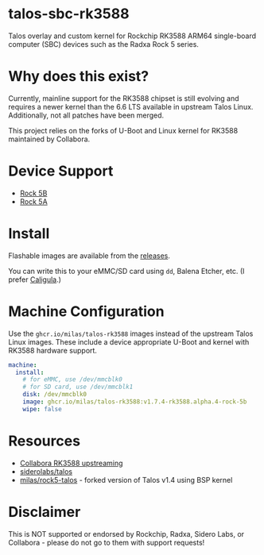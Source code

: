 # talos-sbc-rk3588

Talos overlay and custom kernel for Rockchip RK3588 ARM64 single-board computer (SBC) devices such as the Radxa Rock 5 series.

# Why does this exist?

Currently, mainline support for the RK3588 chipset is still evolving and requires a newer kernel than the 6.6 LTS available in upstream Talos Linux.
Additionally, not all patches have been merged.

This project relies on the forks of U-Boot and Linux kernel for RK3588 maintained by Collabora.

# Device Support

* [Rock 5B](https://wiki.radxa.com/Rock5/5B)
* [Rock 5A](https://wiki.radxa.com/Rock5/5a)

# Install

Flashable images are available from the [releases](https://github.com/milas/talos-sbc-rk3588/releases/latest).

You can write this to your eMMC/SD card using `dd`, Balena Etcher, etc.
(I prefer [Caligula](https://github.com/ifd3f/caligula).)

# Machine Configuration

Use the `ghcr.io/milas/talos-rk3588` images instead of the upstream Talos Linux images.
These include a device appropriate U-Boot and kernel with RK3588 hardware support.

```yaml
machine:
  install:
    # for eMMC, use /dev/mmcblk0
    # for SD card, use /dev/mmcblk1
    disk: /dev/mmcblk0
    image: ghcr.io/milas/talos-rk3588:v1.7.4-rk3588.alpha.4-rock-5b
    wipe: false
```

# Resources

* [Collabora RK3588 upstreaming](https://gitlab.collabora.com/hardware-enablement/rockchip-3588)
* [siderolabs/talos](https://github.com/siderolabs/talos/)
* [milas/rock5-talos](https://github.com/milas/rock5-talos) - forked version of Talos v1.4 using BSP kernel

# Disclaimer

This is NOT supported or endorsed by Rockchip, Radxa, Sidero Labs, or Collabora - please do not go to them with support requests!
